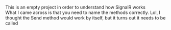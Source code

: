 This is an empty project in order to understand how SignalR works<br>
What I came across is that you need to name the methods correctly. Lol, I thought the Send method would work by itself, but it turns out it needs to be called <br>

<br>